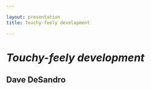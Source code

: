 ```yaml
---

layout: presentation
title: Touchy-feely development

---
```


# _Touchy-feely development_

## Dave DeSandro

